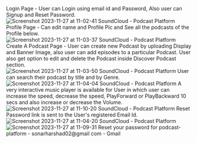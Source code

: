 Login Page - User can Login using email id and Password, Also user can Signup and Reset Password.
![Screenshot 2023-11-27 at 11-02-41 SoundCloud - Podcast Platform](https://github.com/Harshadsonar/PodcastPlatformProject/assets/61082703/c4032899-acc8-48f6-9961-a14e41365c87)
Profile Page - Can edit name and Profile Pic and See all the podcasts of the Profile below.
![Screenshot 2023-11-27 at 11-03-37 SoundCloud - Podcast Platform](https://github.com/Harshadsonar/PodcastPlatformProject/assets/61082703/af1f2426-f962-491a-8cc0-e578a63d7a40)
Create A Podcast Page - User can create new Podcast by uploading Display and Banner Image, also user can add episodes to a particular Podcast. User also get option to edit and delete the Podcast inside Discover Podcast section. 
![Screenshot 2023-11-27 at 11-03-50 SoundCloud - Podcast Platform](https://github.com/Harshadsonar/PodcastPlatformProject/assets/61082703/fd732fb4-d036-43ae-94ea-1368c1c0170e)
User can search their podcast by title and by Genre.
![Screenshot 2023-11-27 at 11-04-04 SoundCloud - Podcast Platform](https://github.com/Harshadsonar/PodcastPlatformProject/assets/61082703/67dc239a-4fbb-4bd3-b15a-8c2c590b078d)
A very interactive music player is available for User in which user can increase the speed, decrease the speed, PlayForward or PlayBackward 10 secs and also increase or decrease the Volume.
![Screenshot 2023-11-27 at 11-10-20 SoundCloud - Podcast Platform](https://github.com/Harshadsonar/PodcastPlatformProject/assets/61082703/f5d20b3f-4365-47d9-958f-88104a415ad4)
Reset Password link is sent to the User's registered Email Id.
![Screenshot 2023-11-27 at 11-04-20 SoundCloud - Podcast Platform](https://github.com/Harshadsonar/PodcastPlatformProject/assets/61082703/b38e38f1-2d62-4eca-ade9-e84421f96a94)
![Screenshot 2023-11-27 at 11-09-31 Reset your password for podcast-platform - sonarharshad02@gmail com - Gmail](https://github.com/Harshadsonar/PodcastPlatformProject/assets/61082703/3daeaa5f-c876-4f24-9569-d2a2d603c8de)
